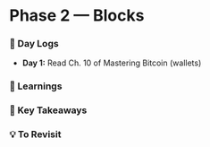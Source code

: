 # Phase 2 — Blocks

### 📅 Day Logs

- **Day 1:** Read Ch. 10 of Mastering Bitcoin (wallets)

### 📘 Learnings

### 🧠 Key Takeaways

### 💡 To Revisit
